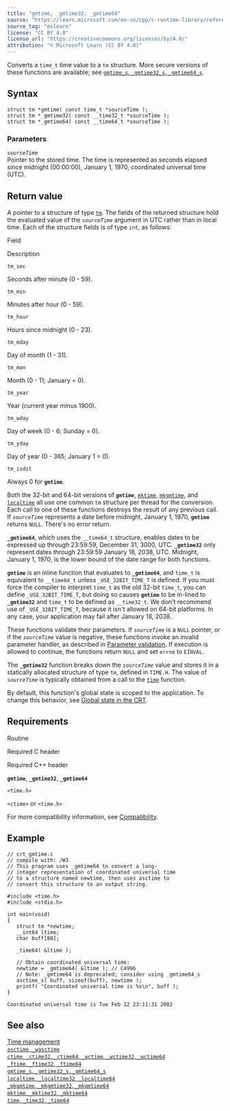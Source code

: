 ```yaml
---
title: "gmtime, _gmtime32, _gmtime64"
source: "https://learn.microsoft.com/en-us/cpp/c-runtime-library/reference/gmtime-gmtime32-gmtime64?view=msvc-170"
source_tag: "mslearn"
license: "CC BY 4.0"
license_url: "https://creativecommons.org/licenses/by/4.0/"
attribution: "© Microsoft Learn (CC BY 4.0)"
---
```

Converts a `time_t` time value to a `tm` structure. More secure versions of these functions are available; see [`gmtime_s`, `_gmtime32_s`, `_gmtime64_s`](https://learn.microsoft.com/en-us/cpp/c-runtime-library/reference/gmtime-s-gmtime32-s-gmtime64-s?view=msvc-170).

## Syntax

```
struct tm *gmtime( const time_t *sourceTime );
struct tm *_gmtime32( const __time32_t *sourceTime );
struct tm *_gmtime64( const __time64_t *sourceTime );
```

### Parameters

_`sourceTime`_  
Pointer to the stored time. The time is represented as seconds elapsed since midnight (00:00:00), January 1, 1970, coordinated universal time (UTC).

## Return value

A pointer to a structure of type [`tm`](https://learn.microsoft.com/en-us/cpp/c-runtime-library/standard-types?view=msvc-170). The fields of the returned structure hold the evaluated value of the _`sourceTime`_ argument in UTC rather than in local time. Each of the structure fields is of type `int`, as follows:

Field

Description

`tm_sec`

Seconds after minute (0 - 59).

`tm_min`

Minutes after hour (0 - 59).

`tm_hour`

Hours since midnight (0 - 23).

`tm_mday`

Day of month (1 - 31).

`tm_mon`

Month (0 - 11; January = 0).

`tm_year`

Year (current year minus 1900).

`tm_wday`

Day of week (0 - 6; Sunday = 0).

`tm_yday`

Day of year (0 - 365; January 1 = 0).

`tm_isdst`

Always 0 for **`gmtime`**.

Both the 32-bit and 64-bit versions of **`gmtime`**, [`mktime`](https://learn.microsoft.com/en-us/cpp/c-runtime-library/reference/mktime-mktime32-mktime64?view=msvc-170), [`mkgmtime`](https://learn.microsoft.com/en-us/cpp/c-runtime-library/reference/mkgmtime-mkgmtime32-mkgmtime64?view=msvc-170), and [`localtime`](https://learn.microsoft.com/en-us/cpp/c-runtime-library/reference/localtime-localtime32-localtime64?view=msvc-170) all use one common `tm` structure per thread for the conversion. Each call to one of these functions destroys the result of any previous call. If _`sourceTime`_ represents a date before midnight, January 1, 1970, **`gmtime`** returns `NULL`. There's no error return.

**`_gmtime64`**, which uses the `__time64_t` structure, enables dates to be expressed up through 23:59:59, December 31, 3000, UTC. **`_gmtime32`** only represent dates through 23:59:59 January 18, 2038, UTC. Midnight, January 1, 1970, is the lower bound of the date range for both functions.

**`gmtime`** is an inline function that evaluates to **`_gmtime64`**, and `time_t` is equivalent to `__time64_t` unless `_USE_32BIT_TIME_T` is defined. If you must force the compiler to interpret `time_t` as the old 32-bit `time_t`, you can define `_USE_32BIT_TIME_T`, but doing so causes **`gmtime`** to be in-lined to **`_gmtime32`** and `time_t` to be defined as `__time32_t`. We don't recommend use of `_USE_32BIT_TIME_T`, because it isn't allowed on 64-bit platforms. In any case, your application may fail after January 18, 2038.

These functions validate their parameters. If _`sourceTime`_ is a `NULL` pointer, or if the _`sourceTime`_ value is negative, these functions invoke an invalid parameter handler, as described in [Parameter validation](https://learn.microsoft.com/en-us/cpp/c-runtime-library/parameter-validation?view=msvc-170). If execution is allowed to continue, the functions return `NULL` and set `errno` to `EINVAL`.

The **`_gmtime32`** function breaks down the _`sourceTime`_ value and stores it in a statically allocated structure of type `tm`, defined in `TIME.H`. The value of _`sourceTime`_ is typically obtained from a call to the [`time`](https://learn.microsoft.com/en-us/cpp/c-runtime-library/reference/time-time32-time64?view=msvc-170) function.

By default, this function's global state is scoped to the application. To change this behavior, see [Global state in the CRT](https://learn.microsoft.com/en-us/cpp/c-runtime-library/global-state?view=msvc-170).

## Requirements

Routine

Required C header

Required C++ header

**`gmtime`**, **`_gmtime32`**, **`_gmtime64`**

`<time.h>`

`<ctime>` or `<time.h>`

For more compatibility information, see [Compatibility](https://learn.microsoft.com/en-us/cpp/c-runtime-library/compatibility?view=msvc-170).

## Example

```
// crt_gmtime.c
// compile with: /W3
// This program uses _gmtime64 to convert a long-
// integer representation of coordinated universal time
// to a structure named newtime, then uses asctime to
// convert this structure to an output string.

#include <time.h>
#include <stdio.h>

int main(void)
{
   struct tm *newtime;
   __int64 ltime;
   char buff[80];

   _time64( &ltime );

   // Obtain coordinated universal time:
   newtime = _gmtime64( &ltime ); // C4996
   // Note: _gmtime64 is deprecated; consider using _gmtime64_s
   asctime_s( buff, sizeof(buff), newtime );
   printf( "Coordinated universal time is %s\n", buff );
}
```

```
Coordinated universal time is Tue Feb 12 23:11:31 2002
```

## See also

[Time management](https://learn.microsoft.com/en-us/cpp/c-runtime-library/time-management?view=msvc-170)  
[`asctime`, `_wasctime`](https://learn.microsoft.com/en-us/cpp/c-runtime-library/reference/asctime-wasctime?view=msvc-170)  
[`ctime`, `_ctime32`, `_ctime64`, `_wctime`, `_wctime32`, `_wctime64`](https://learn.microsoft.com/en-us/cpp/c-runtime-library/reference/ctime-ctime32-ctime64-wctime-wctime32-wctime64?view=msvc-170)  
[`_ftime`, `_ftime32`, `_ftime64`](https://learn.microsoft.com/en-us/cpp/c-runtime-library/reference/ftime-ftime32-ftime64?view=msvc-170)  
[`gmtime_s`, `_gmtime32_s`, `_gmtime64_s`](https://learn.microsoft.com/en-us/cpp/c-runtime-library/reference/gmtime-s-gmtime32-s-gmtime64-s?view=msvc-170)  
[`localtime`, `_localtime32`, `_localtime64`](https://learn.microsoft.com/en-us/cpp/c-runtime-library/reference/localtime-localtime32-localtime64?view=msvc-170)  
[`_mkgmtime`, `_mkgmtime32`, `_mkgmtime64`](https://learn.microsoft.com/en-us/cpp/c-runtime-library/reference/mkgmtime-mkgmtime32-mkgmtime64?view=msvc-170)  
[`mktime`, `_mktime32`, `_mktime64`](https://learn.microsoft.com/en-us/cpp/c-runtime-library/reference/mktime-mktime32-mktime64?view=msvc-170)  
[`time`, `_time32`, `_time64`](https://learn.microsoft.com/en-us/cpp/c-runtime-library/reference/time-time32-time64?view=msvc-170)